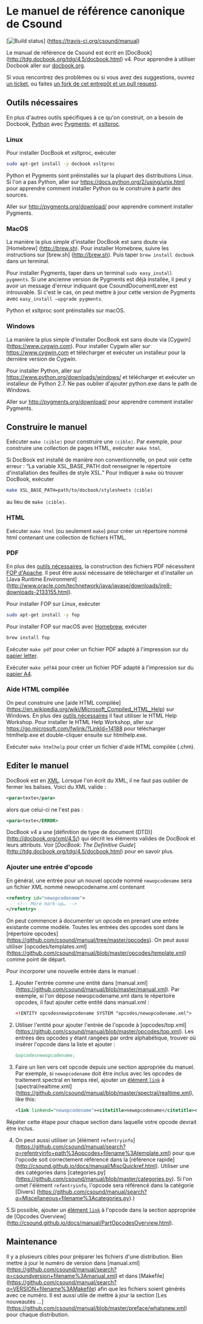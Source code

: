 # Le manuel de référence canonique de Csound

[![Build status](https://travis-ci.org/csound/manual.svg?branch=master)]
(https://travis-ci.org/csound/manual)

Le manual de référence de Csound est écrit en [DocBook]
(http://tdg.docbook.org/tdg/4.5/docbook.html) v4. Pour apprendre à utiliser
Docbook aller sur [docbook.org](http://docbook.org).

Si vous rencontrez des problèmes ou si vous avez des suggestions, ouvrez
[un ticket](https://github.com/csound/manual/issues), ou faites
[un fork de cet entrepôt et un pull request](https://guides.github.com/activities/forking/).


## Outils nécessaires

En plus d'autres outils spécifiques à ce qu'on construit, on a besoin de
Docbook, [Python](https://www.python.org) avec [Pygments](http://pygments.org);
et [xsltproc](http://xmlsoft.org/XSLT/xsltproc2.html).

### Linux

Pour installer DocBook et xsltproc, exécuter

```sh
sudo apt-get install -y docbook xsltproc
```

Python et Pygments sont préinstallés sur la plupart des distributions Linux. Si
l'on a pas Python, aller sur https://docs.python.org/2/using/unix.html pour
apprendre comment installer Python ou le construire à partir des sources.

Aller sur http://pygments.org/download/ pour apprendre comment installer Pygments.

### MacOS

La manière la plus simple d'installer DocBook est sans doute via [Homebrew]
(http://brew.sh). Pour installer Homebrew, suivre les instructions sur [brew.sh]
(http://brew.sh). Puis taper `brew install docbook` dans un terminal.

Pour installer Pygments, taper dans un terminal `sudo easy_install pygments`. Si
une ancienne version de Pygments est déjà installée, il peut y avoir un message
d'erreur indiquant que CsoundDocumentLexer est introuvable. Si c'est le cas, on
peut mettre à jour cette version de Pygments avec `easy_install —upgrade pygments`.

Python et xsltproc sont préinstallés sur macOS.

### Windows

La manière la plus simple d'installer DocBook est sans doute via [Cygwin]
(https://www.cygwin.com). Pour installer Cygwin aller sur https://www.cygwin.com
et télécharger et exécuter un installeur pour la dernière version de Cygwin.

Pour installer Python, aller sur https://www.python.org/downloads/windows/ et
télécharger et exécuter un installeur de Python 2.7. Ne pas oublier d'ajouter
python.exe dans le path de Windows.

Aller sur http://pygments.org/download/ pour apprendre comment installer Pygments.


## Construire le manuel

Exécuter `make ⟨cible⟩` pour construire une `⟨cible⟩`. Par exemple, pour
construire une collection de pages HTML, exécuter `make html`.

Si DocBook est installé de manière non conventionnelle, on peut voir cette
erreur : “La variable XSL_BASE_PATH doit renseigner le répertoire d'installation
des feuilles de style XSL.” Pour indiquer à `make` où trouver DocBook, exécuter

```sh
make XSL_BASE_PATH=path/to/docbook/stylesheets ⟨cible⟩
```

au lieu de `make ⟨cible⟩`.


### HTML

Exécuter `make html` (ou seulement `make`) pour créer un répertoire nommé html
contenant une collection de fichiers HTML.


### PDF

En plus des [outils nécessaires](#outils-nécessaires), la construction des
fichiers PDF nécessitent [FOP d'Apache](https://xmlgraphics.apache.org/fop/). Il
peut être aussi nécessaire de télécharger et d'installer un [Java Runtime Environment]
(http://www.oracle.com/technetwork/java/javase/downloads/jre8-downloads-2133155.html).

Pour installer FOP sur Linux, exécuter


```sh
sudo apt-get install -y fop
```

Pour installer FOP sur macOS avec [Homebrew](http://brew.sh), exécuter

```sh
brew install fop
```

Exécuter `make pdf` pour créer un fichier PDF adapté à l'impression sur du
[papier letter](https://en.wikipedia.org/wiki/Letter_(paper_size)).

Exécuter `make pdfA4` pour créer un fichier PDF adapté à l'impression sur du
[papier A4](https://en.wikipedia.org/wiki/ISO_216#A_series).


### Aide HTML compilée

On peut construire une [aide HTML compilée]
(https://en.wikipedia.org/wiki/Microsoft_Compiled_HTML_Help) sur Windows. En plus
des [outils nécessaires](#outils-nécessaires) il faut utiliser le HTML Help
Workshop. Pour installer le HTML Help Workshop, aller sur
https://go.microsoft.com/fwlink/?LinkId=14188 pour télécharger htmlhelp.exe et
double-cliquer ensuite sur htmlhelp.exe.

Exécuter `make htmlhelp` pour créer un fichier d'aide HTML compilée (.chm).


## Editer le manuel

DocBook est en [XML](https://en.wikipedia.org/wiki/XML). Lorsque l'on écrit du
XML, il ne faut pas oublier de fermer les balises. Voici du XML valide :

```xml
<para>texte</para>
```

alors que celui-ci ne l'est pas :

```xml
<para>texte</ERROR>
```

DocBook v4 a une [définition de type de document (DTD)]
(http://docbook.org/xml/4.5/) qui décrit les éléments valides de DocBook et
leurs attributs. Voir [_DocBook: The Definitive Guide_]
(http://tdg.docbook.org/tdg/4.5/docbook.html) pour en savoir plus.


### Ajouter une entrée d'opcode

En général, une entrée pour un nouvel opcode nommé `newopcodename` sera un
fichier XML nommé newopcodename.xml contenant

```xml
<refentry id="newopcodename">
    <!-- More mark-up… -->
</refentry>
```

On peut commencer à documenter un opcode en prenant une entrée existante comme
modèle. Toutes les entrées des opcodes sont dans le [répertoire opcodes]
(https://github.com/csound/manual/tree/master/opcodes). On peut aussi utiliser
[opcodes/templates.xml]
(https://github.com/csound/manual/blob/master/opcodes/template.xml) comme point
de départ.

Pour incorporer une nouvelle entrée dans le manuel :

1. Ajouter l'entrée comme une entité dans 
[manual.xml]
(https://github.com/csound/manual/blob/master/manual.xml). Par exemple, si l'on
dépose newopcodename.xml dans le répertoire opcodes, il faut ajouter cette entité
dans manual.xml :

    ```xml
    <!ENTITY opcodesnewopcodename SYSTEM "opcodes/newopcodename.xml">
    ```
    
2. Utiliser l'entité pour ajouter l'entrée de l'opcode à [opcodes/top.xml]
(https://github.com/csound/manual/blob/master/opcodes/top.xml). Les entrées
des opcodes y étant rangées par ordre alphabétique, trouver où insérer l'opcode
dans la liste et ajouter :

    ```xml
    &opcodesnewopcodename;
    ```

3. Faire un lien vers cet opcode depuis une section appropriée du manuel. Par
exemple, si `newopcodename` doit être inclus avec les opcodes de traitement
spectral en temps réel, ajouter un
[élément `link`](http://tdg.docbook.org/tdg/4.5/link.html) à
[spectral/realtime.xml]
(https://github.com/csound/manual/blob/master/spectral/realtime.xml), like this:

    ```xml
    <link linkend="newopcodename"><citetitle>newopcodename</citetitle></link>
    ```
Répéter cette étape pour chaque section dans laquelle votre opcode devrait être
inclus.

4. On peut aussi utiliser un [élément `refentryinfo`]
(https://github.com/csound/manual/search?q=refentryinfo+path%3Aopcodes+filename%3Atemplate.xml)
pour que l'opcode soit correctement référencé dans la [référence rapide]
(http://csound.github.io/docs/manual/MiscQuickref.html). Utiliser une des
catégories dans [categories.py]
(https://github.com/csound/manual/blob/master/categories.py). Si l'on omet
l'élément `refentryinfo`, l'opcode sera référencé dans la catégorie [Divers]
(https://github.com/csound/manual/search?q=Miscellaneous+filename%3Acategories.py).)

5.Si possible, ajouter un [élément `link`](http://tdg.docbook.org/tdg/4.5/link.html)
à l'opcode dans la section appropriée de [Opcodes Overview]
(http://csound.github.io/docs/manual/PartOpcodesOverview.html).


## Maintenance

Il y a plusieurs cibles pour préparer les fichiers d'une distribution. Bien
mettre à jour le numéro de version dans [manual.xml]
(https://github.com/csound/manual/search?q=csoundversion+filename%3Amanual.xml)
et dans [Makefile]
(https://github.com/csound/manual/search?q=VERSION+filename%3AMakefile) afin que
les fichiers soient générés avec ce numéro. Il est aussi utile de mettre à jour
la section [Les nouveautés …]
(https://github.com/csound/manual/blob/master/preface/whatsnew.xml) pour chaque
distribution.
